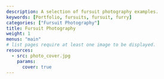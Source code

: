 ```yaml
---
description: A selection of fursuit photography examples.
keywords: [Portfolio, fursuits, fursuit, furry]
categories: ["Fursuit Photography"]
title: Fursuit Photography
weight: 1
menus: "main"
# list pages require at least one image to be displayed.
resources:
  - src: photo_cover.jpg
    params:
      cover: true
---
```


